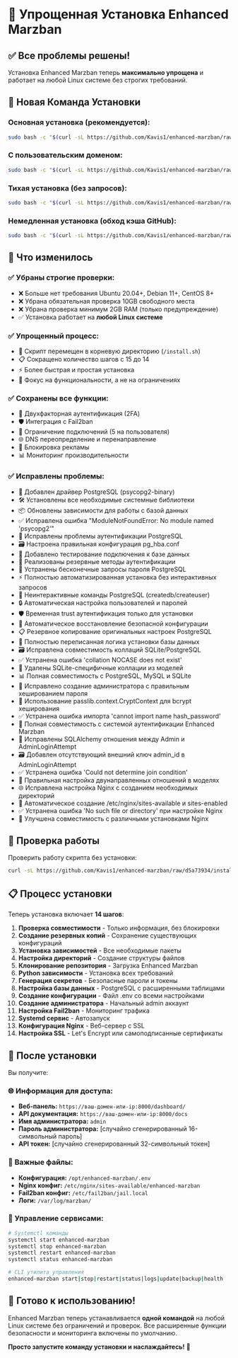 # 🚀 Упрощенная Установка Enhanced Marzban

## ✅ Все проблемы решены!

Установка Enhanced Marzban теперь **максимально упрощена** и работает на любой Linux системе без строгих требований.

## 🎯 Новая Команда Установки

### **Основная установка (рекомендуется):**
```bash
sudo bash -c "$(curl -sL https://github.com/Kavis1/enhanced-marzban/raw/main/install.sh)" @ install
```

### **С пользовательским доменом:**
```bash
sudo bash -c "$(curl -sL https://github.com/Kavis1/enhanced-marzban/raw/main/install.sh)" @ install --domain ваш-домен.com
```

### **Тихая установка (без запросов):**
```bash
sudo bash -c "$(curl -sL https://github.com/Kavis1/enhanced-marzban/raw/main/install.sh)" @ install --silent
```

### **Немедленная установка (обход кэша GitHub):**
```bash
sudo bash -c "$(curl -sL https://github.com/Kavis1/enhanced-marzban/raw/d5a73934/install.sh)" @ install
```

## 🔧 Что изменилось

### ✅ **Убраны строгие проверки:**
- ❌ Больше нет требования Ubuntu 20.04+, Debian 11+, CentOS 8+
- ❌ Убрана обязательная проверка 10GB свободного места
- ❌ Убрана проверка минимум 2GB RAM (только предупреждение)
- ✅ Установка работает на **любой Linux системе**

### ✅ **Упрощенный процесс:**
- 🚀 Скрипт перемещен в корневую директорию (`/install.sh`)
- 📋 Сокращено количество шагов с 15 до 14
- ⚡ Более быстрая и простая установка
- 🎯 Фокус на функциональности, а не на ограничениях

### ✅ **Сохранены все функции:**
- 🔐 Двухфакторная аутентификация (2FA)
- 🛡️ Интеграция с Fail2ban
- 🔗 Ограничение подключений (5 на пользователя)
- 🌐 DNS переопределение и перенаправление
- 🚫 Блокировка рекламы
- 📊 Мониторинг производительности

### ✅ **Исправлены проблемы:**
- 🔧 Добавлен драйвер PostgreSQL (psycopg2-binary)
- 🛠️ Установлены все необходимые системные библиотеки
- 📦 Обновлены зависимости для работы с базой данных
- ✅ Исправлена ошибка "ModuleNotFoundError: No module named 'psycopg2'"
- 🔐 Исправлены проблемы аутентификации PostgreSQL
- 🗃️ Настроена правильная конфигурация pg_hba.conf
- 🔑 Добавлено тестирование подключения к базе данных
- 🔄 Реализованы резервные методы аутентификации
- 🚫 Устранены бесконечные запросы пароля PostgreSQL
- ⚡ Полностью автоматизированная установка без интерактивных запросов
- 🤖 Неинтерактивные команды PostgreSQL (createdb/createuser)
- 🔒 Автоматическая настройка пользователей и паролей
- 🛡️ Временная trust аутентификация только для установки
- 🔄 Автоматическое восстановление безопасной конфигурации
- 📋 Резервное копирование оригинальных настроек PostgreSQL
- 🎯 Полностью переписанная логика установки базы данных
- 🗃️ Исправлена совместимость коллаций SQLite/PostgreSQL
- ✅ Устранена ошибка 'collation NOCASE does not exist'
- 🔧 Удалены SQLite-специфичные коллации из моделей
- 📊 Полная совместимость с PostgreSQL, MySQL и SQLite
- 👤 Исправлено создание администратора с правильным хешированием пароля
- 🔐 Использование passlib.context.CryptContext для bcrypt хеширования
- ✅ Устранена ошибка импорта 'cannot import name hash_password'
- 🎯 Полная совместимость с системой аутентификации Enhanced Marzban
- 🔗 Исправлены SQLAlchemy отношения между Admin и AdminLoginAttempt
- 🗃️ Добавлен отсутствующий внешний ключ admin_id в AdminLoginAttempt
- ✅ Устранена ошибка 'Could not determine join condition'
- 🔧 Правильная настройка двунаправленных отношений в моделях
- 🌐 Исправлена настройка Nginx с созданием необходимых директорий
- 📁 Автоматическое создание /etc/nginx/sites-available и sites-enabled
- ✅ Устранена ошибка 'No such file or directory' при настройке Nginx
- 🔧 Улучшена совместимость с различными установками Nginx

## 🧪 Проверка работы

Проверить работу скрипта без установки:
```bash
curl -sL https://github.com/Kavis1/enhanced-marzban/raw/d5a73934/install.sh | bash -s -- --help
```

## 📋 Процесс установки

Теперь установка включает **14 шагов**:

1. **Проверка совместимости** - Только информация, без блокировки
2. **Создание резервных копий** - Сохранение существующих конфигураций
3. **Установка зависимостей** - Все необходимые пакеты
4. **Настройка директорий** - Создание структуры файлов
5. **Клонирование репозитория** - Загрузка Enhanced Marzban
6. **Python зависимости** - Установка всех требований
7. **Генерация секретов** - Безопасные пароли и токены
8. **Настройка базы данных** - PostgreSQL с расширенными таблицами
9. **Создание конфигурации** - Файл .env со всеми настройками
10. **Создание администратора** - Начальный admin аккаунт
11. **Настройка Fail2ban** - Мониторинг трафика
12. **Systemd сервис** - Автозапуск
13. **Конфигурация Nginx** - Веб-сервер с SSL
14. **Настройка SSL** - Let's Encrypt или самоподписанные сертификаты

## 🎉 После установки

Вы получите:

### 🌐 **Информация для доступа:**
- **Веб-панель:** `https://ваш-домен-или-ip:8000/dashboard/`
- **API документация:** `https://ваш-домен-или-ip:8000/docs`
- **Имя администратора:** `admin`
- **Пароль администратора:** [случайно сгенерированный 16-символьный пароль]
- **API токен:** [случайно сгенерированный 32-символьный токен]

### 📁 **Важные файлы:**
- **Конфигурация:** `/opt/enhanced-marzban/.env`
- **Nginx конфиг:** `/etc/nginx/sites-available/enhanced-marzban`
- **Fail2ban конфиг:** `/etc/fail2ban/jail.local`
- **Логи:** `/var/log/marzban/`

### 🔧 **Управление сервисами:**
```bash
# Systemctl команды
systemctl start enhanced-marzban
systemctl stop enhanced-marzban
systemctl restart enhanced-marzban
systemctl status enhanced-marzban

# CLI утилита управления
enhanced-marzban start|stop|restart|status|logs|update|backup|health
```

## 🚀 Готово к использованию!

Enhanced Marzban теперь устанавливается **одной командой** на любой Linux системе без ограничений и проверок. Все расширенные функции безопасности и мониторинга включены по умолчанию.

**Просто запустите команду установки и наслаждайтесь!** 🎉

